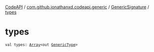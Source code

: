 [CodeAPI](../../index.md) / [com.github.jonathanxd.codeapi.generic](../index.md) / [GenericSignature](index.md) / [types](.)

# types

`val types: `[`Array`](https://kotlinlang.org/api/latest/jvm/stdlib/kotlin/-array/index.html)`<out `[`GenericType`](../../com.github.jonathanxd.codeapi.type/-generic-type/index.md)`>`